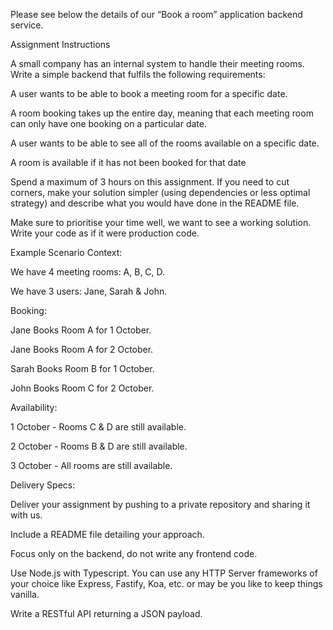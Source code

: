 Please see below the details of our “Book a room” application backend service.

Assignment Instructions

A small company has an internal system to handle their meeting rooms. Write a simple backend that fulfils the following requirements:

A user wants to be able to book a meeting room for a specific date.

A room booking takes up the entire day, meaning that each meeting room can only have one booking on a particular date.

A user wants to be able to see all of the rooms available on a specific date.

A room is available if it has not been booked for that date

Spend a maximum of 3 hours on this assignment. If you need to cut corners, make your solution simpler (using dependencies or less optimal strategy) and describe what you would have done in the README file.

Make sure to prioritise your time well, we want to see a working solution. Write your code as if it were production code.

Example Scenario Context:

We have 4 meeting rooms: A, B, C, D.

We have 3 users: Jane, Sarah & John.

Booking:

Jane Books Room A for 1 October.

Jane Books Room A for 2 October.

Sarah Books Room B for 1 October.

John Books Room C for 2 October.

Availability:

1 October - Rooms C & D are still available.

2 October - Rooms B & D are still available.

3 October - All rooms are still available.

Delivery Specs:

Deliver your assignment by pushing to a private repository and sharing it with us.

Include a README file detailing your approach.

Focus only on the backend, do not write any frontend code.

Use Node.js with Typescript. You can use any HTTP Server frameworks of your choice like Express, Fastify, Koa, etc. or may be you like to keep things vanilla.

Write a RESTful API returning a JSON payload.
